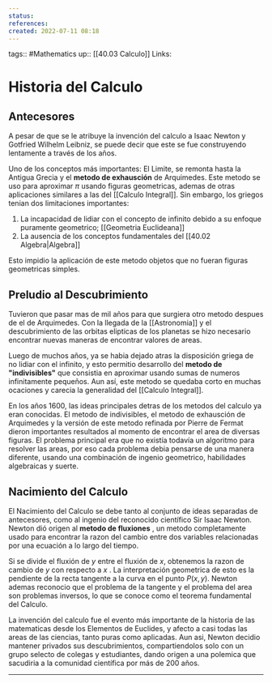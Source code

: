 ```yaml
---
status:
references:
created: 2022-07-11 08:18
---
```

tags:: #Mathematics 
up:: [[40.03 Calculo]]
Links: 
# Historia del Calculo
## Antecesores
A pesar de que se le atribuye la invención del calculo a Isaac Newton y Gotfried Wilhelm Leibniz, se puede decir que este se fue construyendo lentamente a través de los años.

Uno de los conceptos más importantes: El Limite, se remonta hasta la Antigua Grecia y el **metodo de exhausción** de Arquimedes. Este metodo se uso para aproximar $\pi$ usando figuras geometricas, ademas de otras aplicaciones similares a las del [[Calculo Integral]]. Sin embargo, los griegos tenian dos limitaciones importantes:
1. La incapacidad de lidiar con el concepto de infinito debido a su enfoque puramente geometrico; [[Geometria Euclideana]]
2. La ausencia de los conceptos fundamentales del [[40.02 Algebra|Algebra]]

Esto impidio la aplicación de este metodo objetos que no fueran figuras geometricas simples.

## Preludio al Descubrimiento
Tuvieron que pasar mas de mil años para que surgiera otro metodo despues de el de Arquimedes. Con la llegada de la [[Astronomia]] y el descubrimiento de las orbitas elipticas de los planetas se hizo necesario encontrar nuevas maneras de encontrar valores de areas.

Luego de muchos años, ya se habia dejado atras la disposición griega de no lidiar con el infinito, y esto permitio desarrollo del **metodo de "indivisibles"** que consistia en aproximar usando sumas de numeros infinitamente pequeños. Aun así, este metodo se quedaba corto en muchas ocaciones y carecia la generalidad del [[Calculo Integral]].

En los años 1600, las ideas principales detras de los metodos del calculo ya eran conocidas. El metodo de indivisibles, el metodo de exhausción de Arquimedes y la versión de este metodo refinada por Pierre de Fermat dieron importantes resultados al momento de encontrar el area de diversas figuras. El problema principal era que no existía todavía un algoritmo para resolver las areas, por eso cada problema debia pensarse de una manera diferente, usando una combinación de ingenio geometrico, habilidades algebraicas y suerte.

## Nacimiento del Calculo
El Nacimiento del Calculo se debe tanto al conjunto de ideas separadas de antecesores, como al ingenio del reconocido científico Sir Isaac Newton. Newton dió origen al **metodo de fluxiones** , un metodo completamente usado para encontrar la razon del cambio entre dos variables relacionadas por una ecuación a lo largo del tiempo.

Si se divide el fluxión de $y$ entre el fluxión de $x$, obtenemos la razon de cambio de $y$ con respecto a $x$ . La interpretación geometrica de esto es la pendiente de la recta tangente a la curva en el punto $P(x,y)$. Newton ademas reconocio que el problema de la tangente y el problema del area son problemas inversos, lo que se conoce como el teorema fundamental del Calculo.

La invención del calculo fue el evento más importante de la historia de las matematicas desde los Elementos de Euclides, y afecto a casi todas las areas de las ciencias, tanto puras como aplicadas. Aun asi, Newton decidio mantener privados sus descubrimientos, compartiendolos solo con un grupo selecto de colegas y estudiantes, dando origen a una polemica que sacudiria a la comunidad científica por más de 200 años.
___
